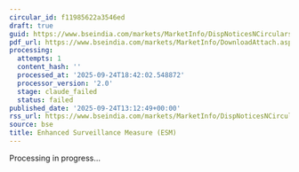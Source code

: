 ```yaml
---
circular_id: f11985622a3546ed
draft: true
guid: https://www.bseindia.com/markets/MarketInfo/DispNoticesNCirculars.aspx?Noticeid={397101DD-4752-42F8-B385-A25359175959}&noticeno=20250924-45&dt=09/24/2025&icount=45&totcount=75&flag=0
pdf_url: https://www.bseindia.com/markets/MarketInfo/DownloadAttach.aspx?id=20250924-45&attachedId=30c89c79-7fb6-4fda-9b16-c8cdd90a0708
processing:
  attempts: 1
  content_hash: ''
  processed_at: '2025-09-24T18:42:02.548872'
  processor_version: '2.0'
  stage: claude_failed
  status: failed
published_date: '2025-09-24T13:12:49+00:00'
rss_url: https://www.bseindia.com/markets/MarketInfo/DispNoticesNCirculars.aspx?Noticeid={397101DD-4752-42F8-B385-A25359175959}&noticeno=20250924-45&dt=09/24/2025&icount=45&totcount=75&flag=0
source: bse
title: Enhanced Surveillance Measure (ESM)
---
```


Processing in progress...